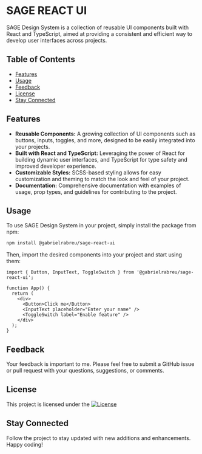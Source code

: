 # SAGE REACT UI

SAGE Design System is a collection of reusable UI components built with React and TypeScript, aimed at providing a consistent and efficient way to develop user interfaces across projects.

## Table of Contents

- [Features](#features)
- [Usage](#usage)
- [Feedback](#feedback)
- [License](#license)
- [Stay Connected](#stay-connected)

## Features

- **Reusable Components:** A growing collection of UI components such as buttons, inputs, toggles, and more, designed to be easily integrated into your projects.
- **Built with React and TypeScript:** Leveraging the power of React for building dynamic user interfaces, and TypeScript for type safety and improved developer experience.
- **Customizable Styles:** SCSS-based styling allows for easy customization and theming to match the look and feel of your project.
- **Documentation:** Comprehensive documentation with examples of usage, prop types, and guidelines for contributing to the project.

## Usage

To use SAGE Design System in your project, simply install the package from npm:

```bash
npm install @gabrielrabreu/sage-react-ui
```

Then, import the desired components into your project and start using them:

```
import { Button, InputText, ToggleSwitch } from '@gabrielrabreu/sage-react-ui';

function App() {
  return (
    <div>
      <Button>Click me</Button>
      <InputText placeholder="Enter your name" />
      <ToggleSwitch label="Enable feature" />
    </div>
  );
}
```

## Feedback
Your feedback is important to me. Please feel free to submit a GitHub issue or pull request with your questions, suggestions, or comments.

## License

This project is licensed under the [![License](https://img.shields.io/badge/License-Apache%202.0-blue.svg)](http://www.apache.org/licenses/LICENSE-2.0)

## Stay Connected

Follow the project to stay updated with new additions and enhancements. Happy coding!
